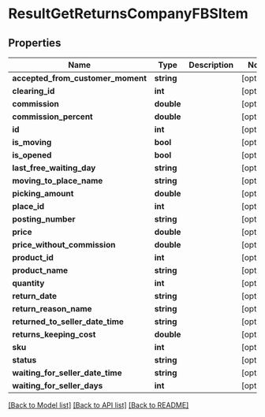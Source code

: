 # ResultGetReturnsCompanyFBSItem

## Properties
Name | Type | Description | Notes
------------ | ------------- | ------------- | -------------
**accepted_from_customer_moment** | **string** |  | [optional] 
**clearing_id** | **int** |  | [optional] 
**commission** | **double** |  | [optional] 
**commission_percent** | **double** |  | [optional] 
**id** | **int** |  | [optional] 
**is_moving** | **bool** |  | [optional] 
**is_opened** | **bool** |  | [optional] 
**last_free_waiting_day** | **string** |  | [optional] 
**moving_to_place_name** | **string** |  | [optional] 
**picking_amount** | **double** |  | [optional] 
**place_id** | **int** |  | [optional] 
**posting_number** | **string** |  | [optional] 
**price** | **double** |  | [optional] 
**price_without_commission** | **double** |  | [optional] 
**product_id** | **int** |  | [optional] 
**product_name** | **string** |  | [optional] 
**quantity** | **int** |  | [optional] 
**return_date** | **string** |  | [optional] 
**return_reason_name** | **string** |  | [optional] 
**returned_to_seller_date_time** | **string** |  | [optional] 
**returns_keeping_cost** | **double** |  | [optional] 
**sku** | **int** |  | [optional] 
**status** | **string** |  | [optional] 
**waiting_for_seller_date_time** | **string** |  | [optional] 
**waiting_for_seller_days** | **int** |  | [optional] 

[[Back to Model list]](../README.md#documentation-for-models) [[Back to API list]](../README.md#documentation-for-api-endpoints) [[Back to README]](../README.md)


